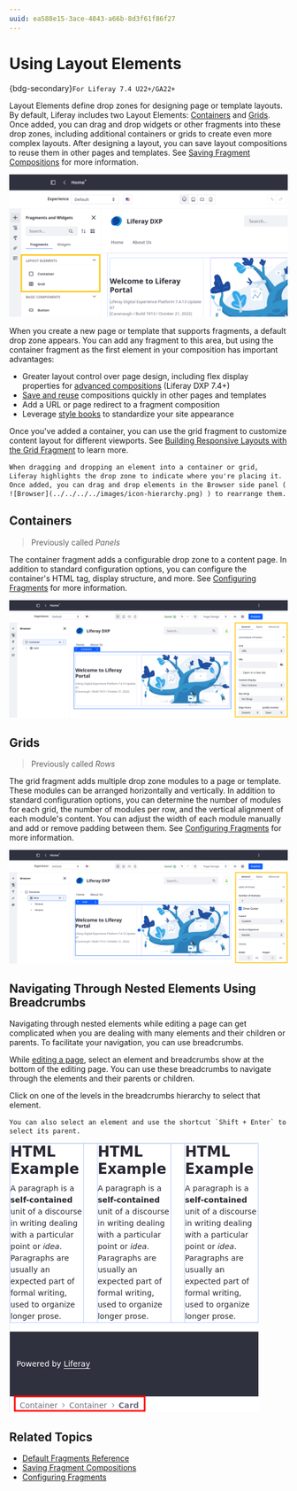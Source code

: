 ```yaml
---
uuid: ea588e15-3ace-4843-a66b-8d3f61f86f27
---
```

# Using Layout Elements

{bdg-secondary}`For Liferay 7.4 U22+/GA22+`

Layout Elements define drop zones for designing page or template layouts. By default, Liferay includes two Layout Elements: [Containers](#containers) and [Grids](#grids). Once added, you can drag and drop widgets or other fragments into these drop zones, including additional containers or grids to create even more complex layouts. After designing a layout, you can save layout compositions to reuse them in other pages and templates. See [Saving Fragment Compositions](./saving-fragment-compositions.md) for more information.

![The container and grid fragments are for designing page layouts.](./using-layout-elements/images/01.png)

When you create a new page or template that supports fragments, a default drop zone appears. You can add any fragment to this area, but using the container fragment as the first element in your composition has important advantages:

* Greater layout control over page design, including flex display properties for [advanced compositions](./saving-fragment-compositions.md#creating-advanced-compositions-with-the-container-fragment) (Liferay DXP 7.4+)
* [Save and reuse](./saving-fragment-compositions.md) compositions quickly in other pages and templates
* Add a URL or page redirect to a fragment composition
* Leverage [style books](../../../site-appearance/style-books/using-a-style-book-to-standardize-site-appearance.md) to standardize your site appearance

Once you've added a container, you can use the grid fragment to customize content layout for different viewports. See [Building Responsive Layouts with the Grid Fragment](./../../../optimizing-sites/building-a-responsive-site/building-responsive-layouts-with-the-grid-fragment.md) to learn more.

```{tip}
When dragging and dropping an element into a container or grid, Liferay highlights the drop zone to indicate where you're placing it. Once added, you can drag and drop elements in the Browser side panel ( ![Browser](../../../../images/icon-hierarchy.png) ) to rearrange them.
```

## Containers

> Previously called *Panels*

The container fragment adds a configurable drop zone to a content page. In addition to standard configuration options, you can configure the container's HTML tag, display structure, and more. See [Configuring Fragments](./configuring-fragments.md) for more information.

![Containers include both standard and unique configuration options.](./using-layout-elements/images/02.png)

## Grids

> Previously called *Rows*

The grid fragment adds multiple drop zone modules to a page or template. These modules can be arranged horizontally and vertically. In addition to standard configuration options, you can determine the number of modules for each grid, the number of modules per row, and the vertical alignment of each module's content. You can adjust the width of each module manually and add or remove padding between them. See [Configuring Fragments](./configuring-fragments.md) for more information.

![Grids include standard and unique configuration options.](./using-layout-elements/images/03.png)


## Navigating Through Nested Elements Using Breadcrumbs

Navigating through nested elements while editing a page can get complicated when you are dealing with many elements and their children or parents. To facilitate your navigation, you can use breadcrumbs.

While [editing a page](../../using-content-pages/adding-elements-to-content-pages.md), select an element and breadcrumbs show at the bottom of the editing page. You can use these breadcrumbs to navigate through the elements and their parents or children.

Click on one of the levels in the breadcrumbs hierarchy to select that element.

```{tip}
You can also select an element and use the shortcut `Shift + Enter` to select its parent.
```

![Use the breadcrumb system to navigate through the structure and select parent elements](./using-layout-elements/images/04.png)

## Related Topics

* [Default Fragments Reference](./default-fragments-reference.md)
* [Saving Fragment Compositions](./saving-fragment-compositions.md)
* [Configuring Fragments](./configuring-fragments.md)
